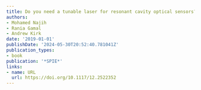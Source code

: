 ```yaml
---
title: Do you need a tunable laser for resonant cavity optical sensors?
authors:
- Mohamed Najih
- Rania Gamal
- Andrew Kirk
date: '2019-01-01'
publishDate: '2024-05-30T20:52:40.781041Z'
publication_types:
- book
publication: '*SPIE*'
links:
- name: URL
  url: https://doi.org/10.1117/12.2522352
---
```

